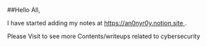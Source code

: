 ##Hello All,

I have started adding my notes at [https://an0nyr0y.notion.site
](url). 


Please Visit to see more Contents/writeups related to cybersecurity
